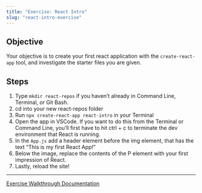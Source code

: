 ```yaml
---
title: "Exercise: React Intro"
slug: "react-intro-exercise"
---
```


## Objective

Your objective is to create your first react application with the `create-react-app` tool, and investigate the starter files you are given.

## Steps

1. Type `mkdir react-repos` if you haven’t already in Command Line, Terminal, or Git Bash.
2. cd into your new react-repos folder
3. Run `npx create-react-app react-intro` in your Terminal
4. Open the app in VSCode. If you want to do this from the Terminal or Command Line, you’ll first have to hit ctrl + c to terminate the dev environment that React is running.
5. In the `App.js` add a header element before the img element, that has the text “This is my first React App!”
6. Below the image, replace the contents of the P element with your first impression of React.
7. Lastly, reload the site!

---

[Exercise Walkthrough Documentation](https://docs.google.com/document/d/1toNzn9MTuxG66ZZL5ZEFitYZ8gSy3Lh9_4W2f3PJfN8/edit?usp=sharing)
